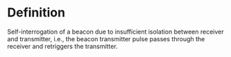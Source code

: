 # Definition

Self-interrogation of a beacon due to insufficient isolation between
receiver and transmitter, i.e., the beacon transmitter pulse passes
through the receiver and retriggers the transmitter.
